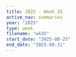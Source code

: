 ```yaml
---
title: 2025 - Week 35
active_nav: summaries
year: "2025"
type: week
filename: "wk35"
start_date: "2025-08-25"
end_date: "2025-08-31"
---
```

